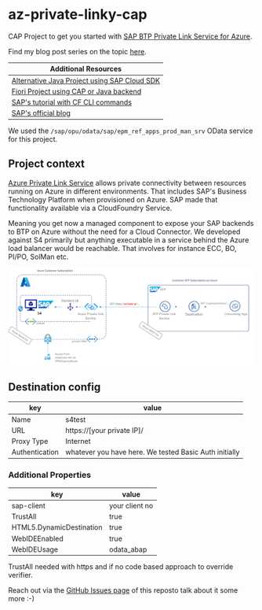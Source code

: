 # az-private-linky-cap
CAP Project to get you started with [SAP BTP Private Link Service for Azure](https://help.sap.com/viewer/product/PRIVATE_LINK/CLOUD/en-US).

Find my blog post series on the topic [here](https://blogs.sap.com/2021/07/02/whatever-happens-in-an-azure-and-btp-private-linky-swear-stays-in-the-linky-swear/).

Additional Resources |
--- |
[Alternative Java Project using SAP Cloud SDK](https://github.com/MartinPankraz/az-products-ui) |
[Fiori Project using CAP or Java backend](https://github.com/MartinPankraz/az-private-linky) |
[SAP's tutorial with CF CLI commands](https://developers.sap.com/tutorials/private-link-microsoft-azure.html) |
[SAP's official blog](https://blogs.sap.com/2021/06/28/sap-private-link-service-beta-is-available/) |

We used the `/sap/opu/odata/sap/epm_ref_apps_prod_man_srv` OData service for this project.

## Project context
[Azure Private Link Service](https://docs.microsoft.com/en-us/azure/private-link/private-link-service-overview) allows private connectivity between resources running on Azure in different environments. That includes SAP's Business Technology Platform when provisioned on Azure. SAP made that functionality available via a CloudFoundry Service.

Meaning you get now a managed component to expose your SAP backends to BTP on Azure without the need for a Cloud Connector. We developed against S4 primarily but anything executable in a service behind the Azure load balancer would be reachable. That involves for instance ECC, BO, PI/PO, SolMan etc.

![Architecture overview](priv-lnk-overview.png)

## Destination config
key | value |
--- | --- |
Name | s4test |
URL | https://[your private IP]/ |
Proxy Type | Internet |
Authentication | whatever you have here. We tested Basic Auth initially |

### Additional Properties
key | value |
--- | --- |
sap-client | your client no |
TrustAll | true |
HTML5.DynamicDestination | true |
WebIDEEnabled | true |
WebIDEUsage | odata_abap |

TrustAll needed with https and if no code based approach to override verifier.

Reach out via the [GitHub Issues page](https://github.com/MartinPankraz/az-private-linky-cap/issues) of this reposto talk about it some more :-)
